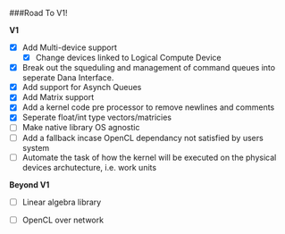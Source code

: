 ###Road To V1!

**V1** <br>
- [x] Add Multi-device support <br>
    - [x] Change devices linked to Logical Compute Device <br>
- [x] Break out the squeduling and management of command queues into seperate Dana Interface. <br>
- [x] Add support for Asynch Queues <br>
- [x] Add Matrix support <br>
- [x] Add a kernel code pre processor to remove newlines and comments <br>
- [x] Seperate float/int type vectors/matricies
- [ ] Make native library OS agnostic <br>
- [ ] Add a fallback incase OpenCL dependancy not satisfied by users system <br>
- [ ] Automate the task of how the kernel will be executed on the physical devices archutecture, i.e. work units <br>

**Beyond V1** <br>
- [ ] Linear algebra library <br>
- [ ] OpenCL over network <br>

